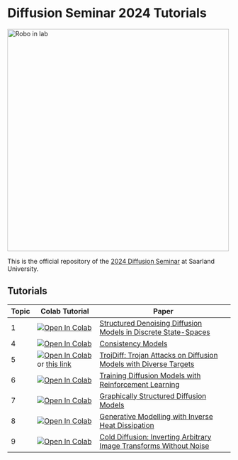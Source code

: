 # Diffusion Seminar 2024 Tutorials

<img src="https://mosi.uni-saarland.de/assets/img/robotlab.jpg" width="500" alt="Robo in lab">


This is the official repository of the [2024 Diffusion Seminar](https://mosi.uni-saarland.de/lectures/23_2_deep_diffusion/) at Saarland University.


## Tutorials

| Topic | Colab Tutorial | Paper |
| ------| -------------- | ----- |
| 1 | <a target="_blank" href="https://colab.research.google.com/github/gerritgr/DeepDiffusionSeminar2024/blob/main/Topic01_Final_Mohamed_StructuredDenoisingDiffusionModelsinDiscreteStateSpaces.ipynb"><img src="https://colab.research.google.com/assets/colab-badge.svg" alt="Open In Colab"/></a> | [Structured Denoising Diffusion Models in Discrete State-Spaces](https://arxiv.org/abs/2107.03006) |
| 4 | <a target="_blank" href="https://colab.research.google.com/github/gerritgr/DeepDiffusionSeminar2024/blob/main/Topic04_Final_Pogodzinski_ConsistencyModels/tutorial_notebook.ipynb"><img src="https://colab.research.google.com/assets/colab-badge.svg" alt="Open In Colab"/></a> | [Consistency Models](https://arxiv.org/abs/2303.01469) |
| 5 | <a target="_blank" href="https://colab.research.google.com/github/gerritgr/DeepDiffusionSeminar2024/blob/main/Topic05_Final_AkanshMaurya_TrojanDiff.ipynb"><img src="https://colab.research.google.com/assets/colab-badge.svg" alt="Open In Colab"/></a> or [this link](https://akansh12.github.io/Troj_diffusion_seminar/) | [TrojDiff: Trojan Attacks on Diffusion Models with Diverse Targets](https://openaccess.thecvf.com/content/CVPR2023/papers/Chen_TrojDiff_Trojan_Attacks_on_Diffusion_Models_With_Diverse_Targets_CVPR_2023_paper.pdf) |
| 6 | <a target="_blank" href="https://colab.research.google.com/github/gerritgr/DeepDiffusionSeminar2024/blob/main/Topic06_Final_Islamov_TrainingDiffusionModelsWithReinforcementLearning.ipynb"><img src="https://colab.research.google.com/assets/colab-badge.svg" alt="Open In Colab"/></a> | [Training Diffusion Models with Reinforcement Learning](https://arxiv.org/pdf/2305.13301.pdf) |
| 7 | <a target="_blank" href="https://colab.research.google.com/github/gerritgr/DeepDiffusionSeminar2024/blob/main/Topic07_Final_Esfandiari_GraphicallyStructuredDiffusionModels.ipynb"><img src="https://colab.research.google.com/assets/colab-badge.svg" alt="Open In Colab"/></a> | [Graphically Structured Diffusion Models](https://openreview.net/forum?id=7wJsa3Vgz7) |
| 8 | <a target="_blank" href="https://colab.research.google.com/github/gerritgr/DeepDiffusionSeminar2024/blob/main/Topic08_Final_Paul_GenerativeModellingWithInverseHeatDissipation/talktorial.ipynb"> <img src="https://colab.research.google.com/assets/colab-badge.svg" alt="Open In Colab"/> </a> | [Generative Modelling with Inverse Heat Dissipation](https://openreview.net/forum?id=4PJUBT9f2Ol) |
| 9 | <a target="_blank" href="https://colab.research.google.com/github/gerritgr/DeepDiffusionSeminar2024/blob/main/Topic09_Monseej_ColdDiffusion-InvertingArbitraryImageTransformswithoutNoise_v2/Topic09_Monseej_ColdDiffusion-InvertingArbitraryImageTransformswithoutNoise_v3.ipynb"><img src="https://colab.research.google.com/assets/colab-badge.svg" alt="Open In Colab"/></a> | [Cold Diffusion: Inverting Arbitrary Image Transforms Without Noise](https://arxiv.org/abs/2208.09392) |
